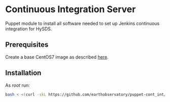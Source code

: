 # Continuous Integration Server

Puppet module to install all software needed to set up Jenkins
continuous integration for HySDS.

## Prerequisites

Create a base CentOS7 image as described [here](https://github.com/hysds/hysds-framework/wiki/Puppet-Automation#create-a-base-centos-7-image-for-installation-of-all-hysds-component-instances).

## Installation

As _root_ run:

```sh
bash < <(curl -skL https://github.com/earthobservatory/puppet-cont_int/raw/azure-beta1/install.sh)
```
